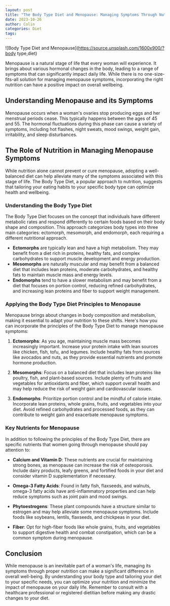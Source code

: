 ```yaml
---
layout: post
title: "The Body Type Diet and Menopause: Managing Symptoms Through Nutrition"
date: 2023-10-26
author: Colin
categories: Diet
tags: 
---
```


![Body Type Diet and Menopause](https://source.unsplash.com/1600x900/?body type,diet)

Menopause is a natural stage of life that every woman will experience. It brings about various hormonal changes in the body, leading to a range of symptoms that can significantly impact daily life. While there is no one-size-fits-all solution for managing menopause symptoms, incorporating the right nutrition can have a positive impact on overall wellbeing.

## Understanding Menopause and its Symptoms

Menopause occurs when a woman's ovaries stop producing eggs and her menstrual periods cease. This typically happens between the ages of 45 and 55. The hormonal fluctuations during this phase can cause a variety of symptoms, including hot flashes, night sweats, mood swings, weight gain, irritability, and sleep disturbances.

## The Role of Nutrition in Managing Menopause Symptoms

While nutrition alone cannot prevent or cure menopause, adopting a well-balanced diet can help alleviate many of the symptoms associated with this stage of life. The Body Type Diet, a popular approach to nutrition, suggests that tailoring your eating habits to your specific body type can optimize health and wellbeing.

### Understanding the Body Type Diet

The Body Type Diet focuses on the concept that individuals have different metabolic rates and respond differently to certain foods based on their body shape and composition. This approach categorizes body types into three main categories: ectomorph, mesomorph, and endomorph, each requiring a different nutritional approach.

- **Ectomorphs** are typically lean and have a high metabolism. They may benefit from a diet rich in proteins, healthy fats, and complex carbohydrates to support muscle development and energy production.
- **Mesomorphs** are naturally muscular and may benefit from a balanced diet that includes lean proteins, moderate carbohydrates, and healthy fats to maintain muscle mass and energy levels.
- **Endomorphs** tend to have a slower metabolism and may benefit from a diet that focuses on portion control, reducing refined carbohydrates, and increasing lean proteins and fiber to support weight management.

### Applying the Body Type Diet Principles to Menopause

Menopause brings about changes in body composition and metabolism, making it essential to adapt your nutrition to these shifts. Here's how you can incorporate the principles of the Body Type Diet to manage menopause symptoms:

1. **Ectomorphs**: As you age, maintaining muscle mass becomes increasingly important. Increase your protein intake with lean sources like chicken, fish, tofu, and legumes. Include healthy fats from sources like avocados and nuts, as they provide essential nutrients and promote hormone production.

2. **Mesomorphs**: Focus on a balanced diet that includes lean proteins like poultry, fish, and plant-based sources. Include plenty of fruits and vegetables for antioxidants and fiber, which support overall health and may help reduce the risk of weight gain and cardiovascular issues.

3. **Endomorphs**: Prioritize portion control and be mindful of calorie intake. Incorporate lean proteins, whole grains, fruits, and vegetables into your diet. Avoid refined carbohydrates and processed foods, as they can contribute to weight gain and exacerbate menopause symptoms.

### Key Nutrients for Menopause

In addition to following the principles of the Body Type Diet, there are specific nutrients that women going through menopause should pay attention to:

- **Calcium and Vitamin D**: These nutrients are crucial for maintaining strong bones, as menopause can increase the risk of osteoporosis. Include dairy products, leafy greens, and fortified foods in your diet and consider vitamin D supplementation if necessary.

- **Omega-3 Fatty Acids**: Found in fatty fish, flaxseeds, and walnuts, omega-3 fatty acids have anti-inflammatory properties and can help reduce symptoms such as joint pain and mood swings.

- **Phytoestrogens**: These plant compounds have a structure similar to estrogen and may help alleviate some menopause symptoms. Include foods like soybeans, lentils, flaxseeds, and chickpeas in your diet.

- **Fiber**: Opt for high-fiber foods like whole grains, fruits, and vegetables to support digestive health and combat constipation, which can be a common symptom during menopause.

## Conclusion

While menopause is an inevitable part of a woman's life, managing its symptoms through proper nutrition can make a significant difference in overall well-being. By understanding your body type and tailoring your diet to your specific needs, you can optimize your nutrition and minimize the impact of menopause on your daily life. Remember to consult with a healthcare professional or registered dietitian before making any drastic changes to your diet.